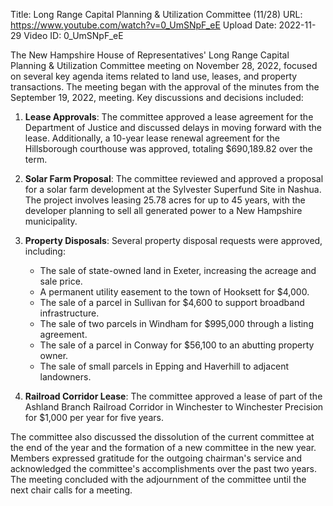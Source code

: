 Title: Long Range Capital Planning & Utilization Committee (11/28)
URL: https://www.youtube.com/watch?v=0_UmSNpF_eE
Upload Date: 2022-11-29
Video ID: 0_UmSNpF_eE

The New Hampshire House of Representatives' Long Range Capital Planning & Utilization Committee meeting on November 28, 2022, focused on several key agenda items related to land use, leases, and property transactions. The meeting began with the approval of the minutes from the September 19, 2022, meeting. Key discussions and decisions included:

1. **Lease Approvals**: The committee approved a lease agreement for the Department of Justice and discussed delays in moving forward with the lease. Additionally, a 10-year lease renewal agreement for the Hillsborough courthouse was approved, totaling $690,189.82 over the term.

2. **Solar Farm Proposal**: The committee reviewed and approved a proposal for a solar farm development at the Sylvester Superfund Site in Nashua. The project involves leasing 25.78 acres for up to 45 years, with the developer planning to sell all generated power to a New Hampshire municipality.

3. **Property Disposals**: Several property disposal requests were approved, including:
   - The sale of state-owned land in Exeter, increasing the acreage and sale price.
   - A permanent utility easement to the town of Hooksett for $4,000.
   - The sale of a parcel in Sullivan for $4,600 to support broadband infrastructure.
   - The sale of two parcels in Windham for $995,000 through a listing agreement.
   - The sale of a parcel in Conway for $56,100 to an abutting property owner.
   - The sale of small parcels in Epping and Haverhill to adjacent landowners.

4. **Railroad Corridor Lease**: The committee approved a lease of part of the Ashland Branch Railroad Corridor in Winchester to Winchester Precision for $1,000 per year for five years.

The committee also discussed the dissolution of the current committee at the end of the year and the formation of a new committee in the new year. Members expressed gratitude for the outgoing chairman's service and acknowledged the committee's accomplishments over the past two years. The meeting concluded with the adjournment of the committee until the next chair calls for a meeting.